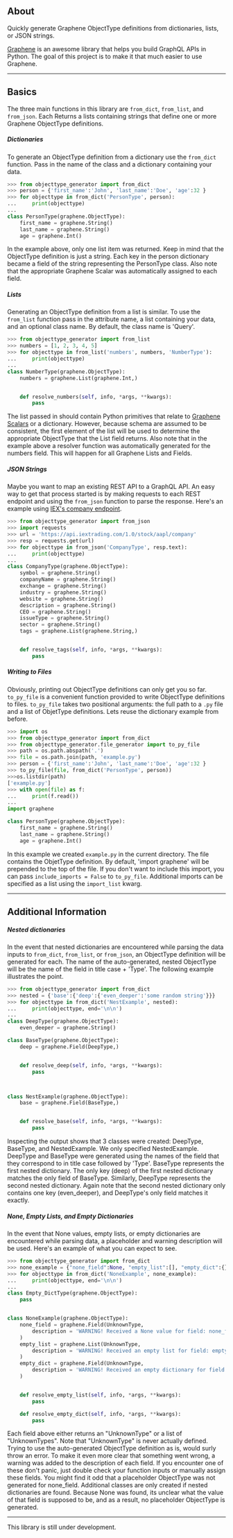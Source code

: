 ## About
Quickly generate Graphene ObjectType definitions from dictionaries, lists, or JSON strings.

[Graphene](https://graphene-python.org/) is an awesome library that helps you build GraphQL APIs in Python. The goal of this project is to make it that much easier to use Graphene.

___

## Basics
The three main functions in this library are `from_dict`, `from_list`, and `from_json`. Each Returns a lists containing strings that define one or more Graphene ObjectType definitions.

##### Dictionaries

To generate an ObjectType definition from a dictionary use the `from_dict` function. Pass in the name of the class and a dictionary containing your data.
```Python
>>> from objecttype_generator import from_dict
>>> person = {'first_name':'John', 'last_name':'Doe', 'age':32 }
>>> for objecttype in from_dict('PersonType', person):
...     print(objecttype)
...
class PersonType(graphene.ObjectType):
    first_name = graphene.String()
    last_name = graphene.String()
    age = graphene.Int()
```
In the example above, only one list item was returned. Keep in mind that the ObjectType definition is just a string. Each key in the person dictionary became a field of the string representing the PersonType class. Also note that the appropriate Graphene Scalar was automatically assigned to each field.

##### Lists
Generating an ObjectType definition from a list is similar. To use the `from_list` function pass in the attribute name, a list containing your data, and an optional class name. By default, the class name is 'Query'.
```Python
>>> from objecttype_generator import from_list
>>> numbers = [1, 2, 3, 4, 5]
>>> for objecttype in from_list('numbers', numbers, 'NumberType'):
...     print(objecttype)
...
class NumberType(graphene.ObjectType):
    numbers = graphene.List(graphene.Int,)


    def resolve_numbers(self, info, *args, **kwargs):
        pass
```
The list passed in should contain Python primitives that relate to [Graphene Scalars](https://docs.graphene-python.org/en/latest/types/scalars/) or a dictionary. However, because schema are assumed to be consistent, the first element of the list will be used to determine the appropriate ObjectType that the List field returns. Also note that in the example above a resolver function was automatically generated for the numbers field. This will happen for all Graphene Lists and Fields.


##### JSON Strings

Maybe you want to map an existing REST API to a GraphQL API. An easy way to get that process started is by making requests to each REST endpoint and using the `from_json` function to parse the response. Here's an example using [IEX's company endpoint](https://iextrading.com/developer/docs/#company).
```Python
>>> from objecttype_generator import from_json
>>> import requests
>>> url = 'https://api.iextrading.com/1.0/stock/aapl/company'
>>> resp = requests.get(url)
>>> for objecttype in from_json('CompanyType', resp.text):
...     print(objecttype)
...
class CompanyType(graphene.ObjectType):
    symbol = graphene.String()
    companyName = graphene.String()
    exchange = graphene.String()
    industry = graphene.String()
    website = graphene.String()
    description = graphene.String()
    CEO = graphene.String()
    issueType = graphene.String()
    sector = graphene.String()
    tags = graphene.List(graphene.String,)


    def resolve_tags(self, info, *args, **kwargs):
        pass

```

##### Writing to Files
Obviously, printing out ObjectType definitions can only get you so far. `to_py_file` is a convenient function provided to write ObjectType definitions to files. `to_py_file` takes two positional arguments: the full path to a `.py` file and a list of ObjetType definitions. Lets reuse the dictionary example from before.
```Python
>>> import os
>>> from objecttype_generator import from_dict
>>> from objecttype_generator.file_generator import to_py_file
>>> path = os.path.abspath('.')
>>> file = os.path.join(path, 'example.py')
>>> person = {'first_name':'John', 'last_name':'Doe', 'age':32 }
>>> to_py_file(file, from_dict('PersonType', person))
>>>os.listdir(path)
['example.py']
>>> with open(file) as f:
...     print(f.read())
...
import graphene

class PersonType(graphene.ObjectType):
    first_name = graphene.String()
    last_name = graphene.String()
    age = graphene.Int()


```
In this example we created `example.py` in the current directory. The file contains the ObjetType definition. By default, 'import graphene' will be prepended to the top of the file. If you don't want to include this import, you can pass `include_imports = False` to `to_py_file`. Additional imports can be specified as a list using the `import_list` kwarg.
___

## Additional Information

##### Nested dictionaries
In the event that nested dictionaries are encountered while parsing the data inputs to `from_dict`, `from_list`, or `from_json`, an ObjectType definition will be generated for each. The name of the auto-generated, nested ObjectType will be the name of the field in title case + 'Type'. The following example illustrates the point.
```Python
>>> from objecttype_generator import from_dict
>>> nested = {'base':{'deep':{'even_deeper':'some random string'}}}
>>> for objecttype in from_dict('NestExample', nested):
...     print(objecttype, end='\n\n')
...
class DeepType(graphene.ObjectType):
    even_deeper = graphene.String()

class BaseType(graphene.ObjectType):
    deep = graphene.Field(DeepType,)


    def resolve_deep(self, info, *args, **kwargs):
        pass



class NestExample(graphene.ObjectType):
    base = graphene.Field(BaseType,)


    def resolve_base(self, info, *args, **kwargs):
        pass


```
Inspecting the output shows that 3 classes were created: DeepType, BaseType, and NestedExample. We only specified NestedExample. DeepType and BaseType were generated using the names of the field that they correspond to in title case followed by 'Type'. BaseType represents the first nested dictionary. The only key (deep) of the first nested dictionary matches the only field of BaseType. Similarly, DeepType represents the second nested dictionary. Again note that the second nested dictionary only contains one key (even_deeper), and DeepType's only field matches it exactly.

##### None, Empty Lists, and Empty Dictionaries
In the event that None values, empty lists, or empty dictionaries are encountered while parsing data, a placeholder and warning description will be used. Here's an example of what you can expect to see.
```Python
>>> from objecttype_generator import from_dict
>>> none_example = {"none_field":None, "empty_list":[], "empty_dict":{}}
>>> for objecttype in from_dict('NoneExample', none_example):
...     print(objecttype, end='\n\n')
...
class Empty_DictType(graphene.ObjectType):
    pass


class NoneExample(graphene.ObjectType):
    none_field = graphene.Field(UnknownType,
        description = 'WARNING! Received a None value for field: none_field.',
    )
    empty_list = graphene.List(UnknownType,
        description = 'WARNING! Received an empty list for field: empty_list.',
    )
    empty_dict = graphene.Field(UnknownType,
        description = 'WARNING! Received an empty dictionary for field: empty_dict.',
    )


    def resolve_empty_list(self, info, *args, **kwargs):
        pass

    def resolve_empty_dict(self, info, *args, **kwargs):
        pass


```
Each field above either returns an "UnknownType" or a list of "UnknownTypes". Note that "UnknownType" is never actually defined. Trying to use the auto-generated ObjectType definition as is, would surly throw an error. To make it even more clear that something went wrong, a warning was added to the description of each field. If you encounter one of these don't panic, just double check your function inputs or manually assign these fields. You might find it odd that a placeholder ObjectType was not generated for none_field. Additional classes are only created if nested dictionaries are found. Because None was found, its unclear what the value of that field is supposed to be, and as a result, no placeholder ObjectType is generated.

___
This library is still under development.
